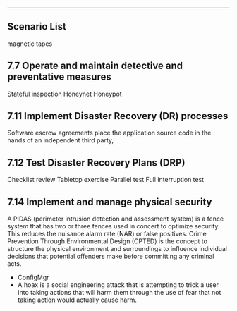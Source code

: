 

---

## Scenario List  

magnetic tapes



## 7.7 Operate and maintain detective and preventative measures
Stateful inspection
Honeynet
Honeypot

## 7.11 Implement Disaster Recovery (DR) processes
Software escrow agreements place the application source code in the hands of an independent third party, 

## 7.12 Test Disaster Recovery Plans (DRP)
Checklist review
Tabletop exercise
Parallel test
Full interruption test

## 7.14 Implement and manage physical security
A PIDAS (perimeter intrusion detection and assessment system) is a fence system that has two or three fences used in concert to optimize security.
This reduces the nuisance alarm rate (NAR) or false positives. Crime Prevention Through Environmental Design (CPTED) is the concept to structure the physical environment and surroundings to influence individual decisions that potential offenders make before committing any criminal acts.

- ConfigMgr
- A hoax is a social engineering attack that is attempting to trick a user into taking actions that will harm them through the use of fear that not taking action would actually cause harm.
